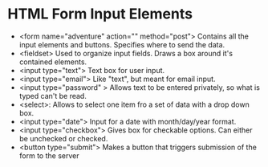 # HTML Form Input Elements
* \<form name="adventure" action="" method="post"> Contains all the input elements and buttons. Specifies where to send the data.
* \<fieldset> Used to organize input fields. Draws a box around it's contained elements.
* \<input type="text"> Text box for user input.
* \<input type="email"> Like "text", but meant for email input.
* \<input type="password" > Allows text to be entered privately, so what is typed can't be read.
* \<select>: Allows to select one item fro a set of data with a drop down box.
* \<input type="date"> Input for a date with month/day/year format.
* \<input type="checkbox">  Gives box for checkable options. Can either be unchecked or checked.
* \<button type="submit"> Makes a button that triggers submission of the form to the server